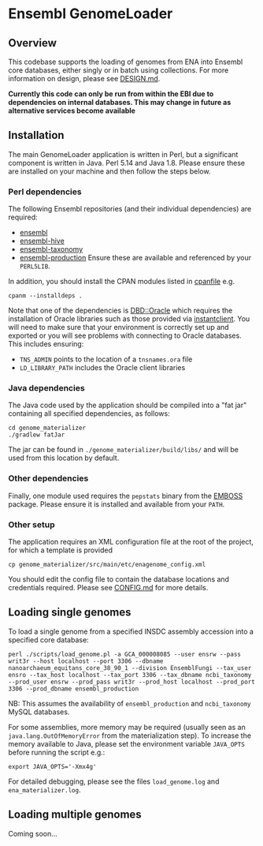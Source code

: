 # Ensembl GenomeLoader

## Overview
This codebase supports the loading of genomes from ENA into Ensembl core databases, either singly or in batch using collections. For more information on design, please see [DESIGN.md](DESIGN.md).

**Currently this code can only be run from within the EBI due to dependencies on internal databases. This may change in future as alternative services become available**

## Installation
The main GenomeLoader application is written in Perl, but a significant component is written in Java. Perl 5.14 and Java 1.8. Please ensure these are installed on your machine and then follow the steps below.

### Perl dependencies

The following Ensembl repositories (and their individual dependencies) are required:
* [ensembl](https://github.com/Ensembl/ensembl)
* [ensembl-hive](https://github.com/Ensembl/ensembl-hive)
* [ensembl-taxonomy](https://github.com/Ensembl/ensembl-taxonomy)
* [ensembl-production](https://github.com/Ensembl/ensembl-production)
Ensure these are available and referenced by your `PERL5LIB`. 

In addition, you should install the CPAN modules listed in [cpanfile](cpanfile) e.g.
```
cpanm --installdeps .
```

Note that one of the dependencies is [DBD::Oracle](http://search.cpan.org/~pythian/DBD-Oracle-1.74/lib/DBD/Oracle.pm) which requires the installation of Oracle libraries such as those provided via [instantclient](http://www.oracle.com/technetwork/database/features/instant-client/index-097480.html). You will need to make sure that your environment is correctly set up and exported or you will see problems with connecting to Oracle databases. This includes ensuring:
* `TNS_ADMIN` points to the location of a `tnsnames.ora` file
* `LD_LIBRARY_PATH` includes the Oracle client libraries

### Java dependencies
The Java code used by the application should be compiled into a "fat jar" containing all specified dependencies, as follows:
```
cd genome_materializer
./gradlew fatJar
```
The jar can be found in `./genome_materializer/build/libs/` and will be used from this location by default.

### Other dependencies
Finally, one module used requires the `pepstats` binary from the [EMBOSS](http://emboss.sourceforge.net/) package. Please ensure it is installed and available from your `PATH`.

### Other setup
The application requires an XML configuration file at the root of the project, for which a template is provided
```
cp genome_materializer/src/main/etc/enagenome_config.xml
```
You should edit the config file to contain the database locations and credentials required. Please see [CONFIG.md](CONFIG.md) for more details.

## Loading single genomes

To load a single genome from a specified INSDC assembly accession into a specified core database:
```
perl ./scripts/load_genome.pl -a GCA_000008085 --user ensrw --pass writ3r --host localhost --port 3306 --dbname nanoarchaeum_equitans_core_38_90_1 --division EnsemblFungi --tax_user ensro --tax_host localhost --tax_port 3306 --tax_dbname ncbi_taxonomy  --prod_user ensrw --prod_pass writ3r --prod_host localhost --prod_port 3306 --prod_dbname ensembl_production
```
NB: This assumes the availability of `ensembl_production` and `ncbi_taxonomy` MySQL databases.

For some assemblies, more memory may be required (usually seen as an `java.lang.OutOfMemoryError` from the materialization step). To increase the memory available to Java, please set the environment variable `JAVA_OPTS` before running the script e.g.:
```
export JAVA_OPTS='-Xmx4g'
```

For detailed debugging, please see the files `load_genome.log` and `ena_materializer.log`.

## Loading multiple genomes
Coming soon...
